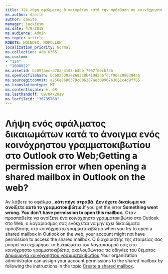 ```yaml
---
title: 124 λήψη σφάλματος δικαιωμάτων κατά την πρόσβαση σε κοινόχρηστο γραμματοκιβώτιο στο OWA;
ms.author: daeite
author: daeite
manager: jackiesm
ms.date: 4/9/2018
ms.audience: Admin
ms.topic: article
ROBOTS: NOINDEX, NOFOLLOW
localization_priority: Normal
ms.collection: Adm_O365
ms.custom:
- "124"
- "1600022"
ms.assetid: bc09faec-d78a-4103-b4bb-7967f0ecbf3b
ms.openlocfilehash: bc682538ae8683c8b419d33bfccf96ac080304a6
ms.sourcegitcommit: a256e8680379c006287ae30996763051c4d9ff85
ms.translationtype: MT
ms.contentlocale: el-GR
ms.lasthandoff: 09/04/2019
ms.locfileid: "36735768"
---
```

# <a name="getting-a-permission-error-when-opening-a-shared-mailbox-in-outlook-on-the-web"></a><span data-ttu-id="e454c-102">Λήψη ενός σφάλματος δικαιωμάτων κατά το άνοιγμα ενός κοινόχρηστου γραμματοκιβωτίου στο Outlook στο Web;</span><span class="sxs-lookup"><span data-stu-id="e454c-102">Getting a permission error when opening a shared mailbox in Outlook on the web?</span></span>

<span data-ttu-id="e454c-103">Αν λάβετε το σφάλμα **, κάτι πήγε στραβά. Δεν έχετε δικαίωμα να ανοίξετε αυτό το γραμματοκιβώτιο.**</span><span class="sxs-lookup"><span data-stu-id="e454c-103">If you get the error **Something went wrong. You don't have permission to open this mailbox.**</span></span> <span data-ttu-id="e454c-104">Όταν προσπαθείτε να ανοίξετε ένα κοινόχρηστο γραμματοκιβώτιο στο Outlook στο Web, ο λογαριασμός σας ενδέχεται να μην έχει δικαιώματα πρόσβασης στο κοινόχρηστο γραμματοκιβώτιο.</span><span class="sxs-lookup"><span data-stu-id="e454c-104">when you try to open a shared mailbox in Outlook on the web, your account might not have permission to access the shared mailbox.</span></span> <span data-ttu-id="e454c-105">Ο διαχειριστής της εταιρείας σας μπορεί να εκχωρήσει τα δικαιώματα του λογαριασμού σας στο κοινόχρηστο γραμματοκιβώτιο, ακολουθώντας τις οδηγίες του θέματος [Δημιουργία κοινόχρηστου γραμματοκιβωτίου](https://docs.microsoft.com/office365/admin/email/create-a-shared-mailbox).</span><span class="sxs-lookup"><span data-stu-id="e454c-105">Your organization administrator can assign your account permissions to the shared mailbox by following the instructions in the topic [Create a shared mailbox](https://docs.microsoft.com/office365/admin/email/create-a-shared-mailbox).</span></span>
  